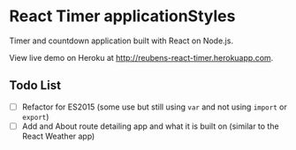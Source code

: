 # React Timer applicationStyles

Timer and countdown application built with React on Node.js.

View live demo on Heroku at http://reubens-react-timer.herokuapp.com.

## Todo List

- [ ] Refactor for ES2015 (some use but still using `var` and not using `import` or `export`)
- [ ] Add and About route detailing app and what it is built on (similar to the React Weather app)

